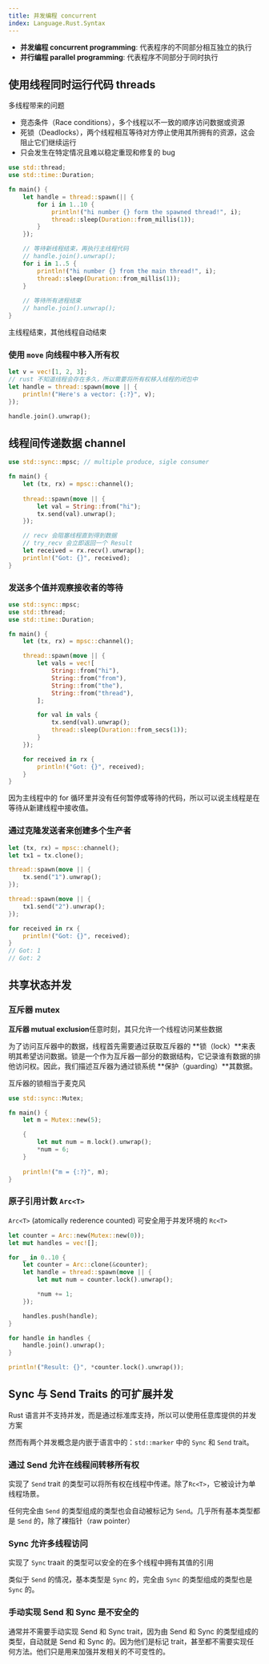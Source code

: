 ```yaml
---
title: 并发编程 concurrent
index: Language.Rust.Syntax
---
```





- **并发编程 concurrent programming**: 代表程序的不同部分相互独立的执行
- **并行编程 parallel programming**: 代表程序不同部分于同时执行

## 使用线程同时运行代码 threads

多线程带来的问题

- 竞态条件（Race conditions），多个线程以不一致的顺序访问数据或资源
- 死锁（Deadlocks），两个线程相互等待对方停止使用其所拥有的资源，这会阻止它们继续运行
- 只会发生在特定情况且难以稳定重现和修复的 bug

``` rust
use std::thread;
use std::time::Duration;

fn main() {
    let handle = thread::spawn(|| {
        for i in 1..10 {
            println!("hi number {} form the spawned thread!", i);
            thread::sleep(Duration::from_millis(1));
        }
    });

    // 等待新线程结束，再执行主线程代码
    // handle.join().unwrap();
    for i in 1..5 {
        println!("hi number {} from the main thread!", i);
        thread::sleep(Duration::from_millis(1));
    }
    
    // 等待所有进程结束
    // handle.join().unwrap();
}
```

主线程结束，其他线程自动结束

### 使用 `move` 向线程中移入所有权

``` rust
let v = vec![1, 2, 3];
// rust 不知道线程会存在多久，所以需要将所有权移入线程的闭包中
let handle = thread::spawn(move || {
    println!("Here's a vector: {:?}", v);
});

handle.join().unwrap();
```

## 线程间传递数据 channel


``` rust
use std::sync::mpsc; // multiple produce, sigle consumer

fn main() {
    let (tx, rx) = mpsc::channel();
    
    thread::spawn(move || {
        let val = String::from("hi");
        tx.send(val).unwrap();
    });

    // recv 会阻塞线程直到得到数据
    // try_recv 会立即返回一个 Result
    let received = rx.recv().unwrap();
    println!("Got: {}", received);
}
```

### 发送多个值并观察接收者的等待

``` rust
use std::sync::mpsc;
use std::thread;
use std::time::Duration;

fn main() {
    let (tx, rx) = mpsc::channel();

    thread::spawn(move || {
        let vals = vec![
            String::from("hi"),
            String::from("from"),
            String::from("the"),
            String::from("thread"),
        ];

        for val in vals {
            tx.send(val).unwrap();
            thread::sleep(Duration::from_secs(1));
        }
    });

    for received in rx {
        println!("Got: {}", received);
    }
}
```

因为主线程中的 for 循环里并没有任何暂停或等待的代码，所以可以说主线程是在等待从新建线程中接收值。

### 通过克隆发送者来创建多个生产者

``` rust
let (tx, rx) = mpsc::channel();
let tx1 = tx.clone();

thread::spawn(move || {
    tx.send("1").unwrap();
});

thread::spawn(move || {
    tx1.send("2").unwrap();
});

for received in rx {
    println!("Got: {}", received);
}
// Got: 1
// Got: 2
```

## 共享状态并发

### 互斥器 mutex

**互斥器 mutual exclusion**任意时刻，其只允许一个线程访问某些数据

为了访问互斥器中的数据，线程首先需要通过获取互斥器的 **锁（lock）**来表明其希望访问数据。锁是一个作为互斥器一部分的数据结构，它记录谁有数据的排他访问权。因此，我们描述互斥器为通过锁系统 **保护（guarding）**其数据。

互斥器的锁相当于麦克风

``` rust
use std::sync::Mutex;

fn main() {
    let m = Mutex::new(5);

    {
        let mut num = m.lock().unwrap();
        *num = 6;
    }
    
    println!("m = {:?}", m);
}

```

### 原子引用计数 `Arc<T>`

`Arc<T>` (atomically rederence counted) 可安全用于并发环境的 `Rc<T>`

``` rust
let counter = Arc::new(Mutex::new(0));
let mut handles = vec![];

for _ in 0..10 {
    let counter = Arc::clone(&counter);
    let handle = thread::spawn(move || {
        let mut num = counter.lock().unwrap();

        *num += 1;
    });

    handles.push(handle);
}

for handle in handles {
    handle.join().unwrap();
}

println!("Result: {}", *counter.lock().unwrap());
```

## Sync 与 Send Traits 的可扩展并发

Rust 语言并不支持并发，而是通过标准库支持，所以可以使用任意库提供的并发方案

然而有两个并发概念是内嵌于语言中的：`std::marker` 中的 `Sync` 和 `Send` trait。

### 通过 Send 允许在线程间转移所有权

实现了 `Send` trait 的类型可以将所有权在线程中传递。除了`Rc<T>`，它被设计为单线程场景。

任何完全由 `Send` 的类型组成的类型也会自动被标记为 `Send`。几乎所有基本类型都是 `Send` 的，除了裸指针（raw pointer）

### Sync 允许多线程访问

实现了 `Sync` traait 的类型可以安全的在多个线程中拥有其值的引用

类似于 `Send` 的情况，基本类型是 `Sync` 的，完全由 `Sync` 的类型组成的类型也是 `Sync` 的。

### 手动实现 Send 和 Sync 是不安全的

通常并不需要手动实现 Send 和 Sync trait，因为由 Send 和 Sync 的类型组成的类型，自动就是 Send 和 Sync 的。因为他们是标记 trait，甚至都不需要实现任何方法。他们只是用来加强并发相关的不可变性的。


